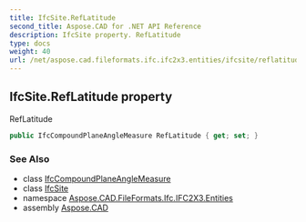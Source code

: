 ```yaml
---
title: IfcSite.RefLatitude
second_title: Aspose.CAD for .NET API Reference
description: IfcSite property. RefLatitude
type: docs
weight: 40
url: /net/aspose.cad.fileformats.ifc.ifc2x3.entities/ifcsite/reflatitude/
---
```

## IfcSite.RefLatitude property

RefLatitude

```csharp
public IfcCompoundPlaneAngleMeasure RefLatitude { get; set; }
```

### See Also

* class [IfcCompoundPlaneAngleMeasure](../../../aspose.cad.fileformats.ifc.ifc2x3.types/ifccompoundplaneanglemeasure/)
* class [IfcSite](../)
* namespace [Aspose.CAD.FileFormats.Ifc.IFC2X3.Entities](../../ifcsite/)
* assembly [Aspose.CAD](../../../)


